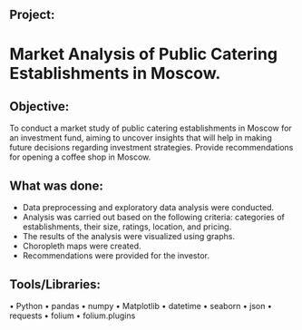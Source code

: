 ## Project:
# Market Analysis of Public Catering Establishments in Moscow.

## Objective:
To conduct a market study of public catering establishments in Moscow for an investment fund, aiming to uncover insights that will help in making future decisions regarding investment strategies. Provide recommendations for opening a coffee shop in Moscow.

## What was done:
- Data preprocessing and exploratory data analysis were conducted.
- Analysis was carried out based on the following criteria: categories of establishments, their size, ratings, location, and pricing.
- The results of the analysis were visualized using graphs.
- Choropleth maps were created.
- Recommendations were provided for the investor.

## Tools/Libraries:

•	Python
•	pandas
•	numpy
•	Matplotlib
•	datetime
•	seaborn
•	json
•	requests
•	folium
•	folium.plugins
